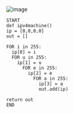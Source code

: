 ![image](https://github.com/PaulaYaniz/year_2/assets/89135778/a38a0816-f892-4194-a872-1758abcf197b)

```
START
def ipv4machine()
ip = [0,0,0,0]
out = []

FOR i in 255:
  ip[0] = i
  FOR u in 255:
    ip[1] = u
      FOR e in 255:
        ip[2] = e
          FOR a in 255:
            ip[3] = a
            out.add(ip)

return out
END
```
